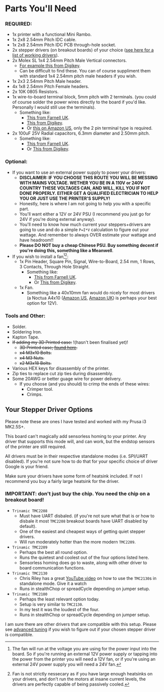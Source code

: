 # Parts You'll Need

### REQUIRED:
  - 1x printer with a functional Mini Rambo.
  - 1x 2x8 2.54mm Pitch IDC cable.
  - 1x 2x8 2.54mm Pitch IDC PCB through-hole socket.
  - 2x stepper drivers (on breakout boards) of your choice ([see here for a list of working drivers](#your-stepper-driver-options)).
  - 2x Molex SL 1x4 2.54mm Pitch Male Vertical connectors.
    - [For example this from Digikey](https://www.digikey.co.uk/en/products/detail/molex/0705430003/114923).
    - Can be difficult to find these. You can of course suppliment them with standard 1x4 2.54mm pitch male headers if you wish.
  - 1x 2x3 2.54mm Pitch Male header.
  - 4x 1x8 2.54mm Pitch Female headers.
  - 2x 10K 0805 Resistors.
  - 1x wire-to-board terminal block, 5mm pitch with 2 terminals. (you could of course solder the power wires directly to the board if you'd like. Personally I would still use the terminals).
    - Something like:
      - [This from Farnell UK](https://uk.farnell.com/phoenix-contact/mkdsn-1-5-2-5-08-ht-bk/tb-wire-to-brd-2pos-16awg-blk/dp/3241413).
      - [This from Digikey](https://www.digikey.co.uk/en/products/detail/phoenix-contact/1729128/260615?utm_adgroup=General&utm_source=google&utm_medium=cpc&utm_campaign=PMax:%20Smart%20Shopping_Product_Zombie%20SKUs&utm_term=&productid=260615&gclid=EAIaIQobChMIssap6vvQ_AIVE7rtCh29Aw1REAQYBCABEgKNa_D_BwE).
      - Or [this on Amazon US](https://www.amazon.com/KeeYees-60pcs-Terminal-Connector-Arduino/dp/B07H5G7GC6/ref=sr_1_6?content-id=amzn1.sym.ea945d40-8e84-42be-ad5c-249b9bca6a40%3Aamzn1.sym.ea945d40-8e84-42be-ad5c-249b9bca6a40&crid=83SSXJ9RMVZE&keywords=Terminal+Blocks&pd_rd_r=26ee9c77-86ff-4422-a09c-97c0d5ea3cb3&pd_rd_w=kJu0E&pd_rd_wg=VTSuz&pf_rd_p=ea945d40-8e84-42be-ad5c-249b9bca6a40&pf_rd_r=K55BBQQSG0D345R0BP72&pid=N3qS6tE&qid=1674040094&refinements=p_n_feature_nine_browse-bin%3A18644601011&s=industrial&sprefix=terminal%2Bblock%2Caps%2C145&sr=1-6), only the 2 pin terminal type is required.
  - 2x 100uF 25V Radial capacitors, 6.3mm diameter and 2.50mm pitch.
    - Something like: 
      - [This from Farnell UK](https://uk.farnell.com/panasonic/eca1ehg101/cap-100-f-25v-20/dp/9692827).
      - Or [This from Digikey](https://www.digikey.co.uk/en/products/detail/rubycon/25ZL100MEFC6-3X11/3563144).

### Optional:
  - If you want to use an external power supply to power your drivers:
    - **DISCLAIMER: IF YOU CHOOSE THIS ROUTE YOU WILL BE MESSING WITH MAINS VOLTAGE. WETHER YOU BE IN A 110V or 240V COUNTRY THESE VOLTAGES CAN, AND WILL, KILL YOU IF NOT DONE PROPERLY. EITHER GET A QUALIFIED ELECTRICIAN TO HELP YOU OR JUST USE THE PRINTER'S SUPPLY!**
    - Honestly, here is where I am not going to help you with a specific part. 
    - You'll want either a 12V or 24V PSU (I recommend you just go for 24V if you're doing external anyway). 
    - You'll need to know how much current your steppers+drivers are going to use and do a simple `P=I*V` calculation to figure out your wattage. And remember to always OVER estimate your wattage and have headroom!!
    - **Please DO NOT buy a cheap Chinese PSU. Buy something decent if you're doing this, something like a Meanwell**.
  - If you wish to install a fan[^1][^2]:
    - 1x Pin Header, Square Pin, Signal, Wire-to-Board, 2.54 mm, 1 Rows, 3 Contacts, Through Hole Straight.
      - Something like:
        - [This from Farnell UK](https://uk.farnell.com/molex/22-27-2031/connector-header-3pos-1row-2-54mm/dp/9731156).
        - Or [This from Digikey](https://www.digikey.co.uk/en/products/detail/molex/0022232031/26669).
    - 1x Fan.
      - Something like a 40x10mm fan would do nicely for most drivers (a Noctua A4x10 ([Amazon US](https://www.amazon.com/Noctua-Cooling-Blades-Bearing-NF-A4x10/dp/B009NQLT0M/ref=sr_1_3?crid=33FNCQDU3NYH0&keywords=noctua+40mm&qid=1674041726&sprefix=noctua+40m%2Caps%2C141&sr=8-3), [Amazon UK](https://www.amazon.co.uk/Noctua-NF-A4x10-Premium-Quiet-40x10mm/dp/B009NQLT0M/ref=sr_1_3?crid=BEIZPO650BP9&keywords=a4x10&qid=1674041751&sprefix=a4x10%2Caps%2C71&sr=8-3)) is perhaps your best option for 12V).

### Tools and Other:
  - Solder.
  - Soldering Iron.
  - Kapton Tape.
  - ~~If adding my 3D Printed case:~~ !(hasn't been finalised yet)!
    - ~~3D Printed case; [found here](https://www.printables.com/social/239130-utterotter/).~~
    - ~~x4 M3x10 Bolts.~~
    - ~~x4 M3 Nuts.~~
    - ~~x2 M3x18 Bolts.~~
  - Various HEX keys for disassembly of the printer.
  - Zip ties to replace cut zip ties during disassembly.
  - Some 20AWG or better guage wire for power delivery.
    - If you choose (and you should) to crimp the ends of these wires:
      - Crimper tool.
      - Crimps.

## Your Stepper Driver Options
Please note these are ones I have tested and worked with my Prusa i3 MK2.5S+.

This board can't magically add sensorless homing to your printer. Any driver that supports this mode will, and can work, but the endstop sensors of the printer are still required.

All drivers must be in their respective standalone modes (i.e. SPI/UART disabled). If you're not sure how to do that for your specific choice of driver Google is your friend.

Make sure your drivers have some form of heatsink included. If not I recommend you buy a fairly large heatsink for the driver.

### IMPORTANT: don't just buy the chip. You need the chip on a breakout board!
   - `Trinamic TMC2208`
     - Must have UART disbaled. (if you're not sure what that is or how to disbale it most `TMC2208` breakout boards have UART disabled by default).
     - One of the easiest and cheapest ways of getting quiet stepper drivers. 
     - Will run moderately hotter than the more modern `TMC2209`.
   - `Trinamic TMC2209`
     - Perhaps the best all round option.
     - Runs the quietest and coolest out of the four options listed here.
     - Sensorless homing does go to waste, along with other driver to board communication functions.
   - `Trinamic TMC2130`
     - Chris Riley has a great [YouTube video](https://www.youtube.com/watch?v=Jh8iwqc1TP0) on how to use the `TMC2130`s in standalone mode. Give it a watch
     - Runs in stealthChop or spreadCycle depending on jumper setup.
   - `Trinamic TMC2100`
     - Perhaps the least relevant option today.
     - Setup is very similar to `TMC2130`.
     - In my test it was the loudest of the four.
     - Runs in stealthChop or spreadCycle depending on jumper setup.

I am sure there are other drivers that are compatible with this setup. Please see [advanced tuning](/Guides/AdvancedTuning.md) if you wish to figure out if your chosen stepper driver is compatible.

[^1]: The fan will run at the voltage you are using for the power input into the board. So if you're running an external 12V power supply or tapping into the power from the printer you will need a 12V fan, or if you're using an external 24V power supply you will need a 24V fan.
[^2]: Fan is not strictly nessecary as if you have large enough heatsinks on your drivers, and don't run the motors at insane current levels, the drivers are perfectly capable of being passively cooled.
